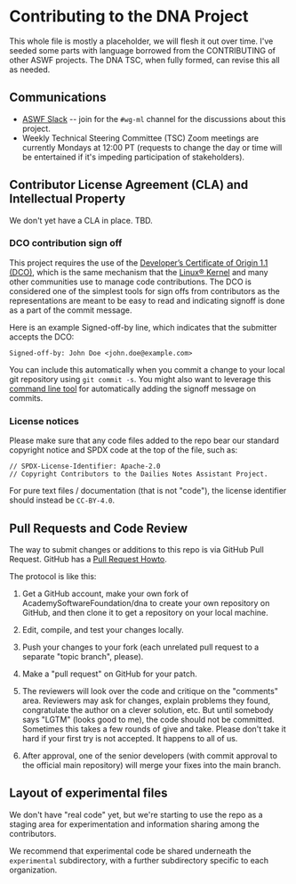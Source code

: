 <!-- SPDX-License-Identifier: CC-BY-4.0 -->
<!-- Copyright Contributors to the Dailies Notes Assistant Project. -->


Contributing to the DNA Project
===============================

This whole file is mostly a placeholder, we will flesh it out over time.
I've seeded some parts with language borrowed from the CONTRIBUTING of other
ASWF projects. The DNA TSC, when fully formed, can revise this all as needed.


Communications
--------------

* [ASWF Slack](https://slack.aswf.io) -- join for the `#wg-ml` channel for the discussions about this project.
* Weekly Technical Steering Committee (TSC) Zoom meetings are currently Mondays at 12:00 PT (requests to change the day or time will be entertained if it's impeding participation of stakeholders).


Contributor License Agreement (CLA) and Intellectual Property
-------------------------------------------------------------

We don't yet have a CLA in place. TBD.

### DCO contribution sign off

This project requires the use of the [Developer’s Certificate of Origin 1.1
(DCO)](https://developercertificate.org/), which is the same mechanism that
the [Linux®
Kernel](https://git.kernel.org/pub/scm/linux/kernel/git/torvalds/linux.git/tree/Documentation/process/submitting-patches.rst#n416)
and many other communities use to manage code contributions. The DCO is
considered one of the simplest tools for sign offs from contributors as the
representations are meant to be easy to read and indicating signoff is done as
a part of the commit message.

Here is an example Signed-off-by line, which indicates that the submitter
accepts the DCO:

    Signed-off-by: John Doe <john.doe@example.com>

You can include this automatically when you commit a change to your local git
repository using `git commit -s`. You might also want to leverage this
[command line tool](https://github.com/coderanger/dco) for automatically
adding the signoff message on commits.


### License notices

Please make sure that any code files added to the repo bear our
standard copyright notice and SPDX code at the top of the file, such as:

```
// SPDX-License-Identifier: Apache-2.0
// Copyright Contributors to the Dailies Notes Assistant Project.
```

For pure text files / documentation (that is not "code"), the license
identifier should instead be `CC-BY-4.0`.


Pull Requests and Code Review
-----------------------------

The way to submit changes or additions to this repo is via GitHub Pull Request.
GitHub has a [Pull Request Howto](https://help.github.com/articles/using-pull-requests/).

The protocol is like this:

1. Get a GitHub account, make your own fork of AcademySoftwareFoundation/dna
to create your own repository on GitHub, and then clone it to get a repository
on your local machine.

1. Edit, compile, and test your changes locally.

2. Push your changes to your fork (each unrelated pull request to a separate
"topic branch", please).

1. Make a "pull request" on GitHub for your patch.

2. The reviewers will look over the code and critique on the "comments" area.
Reviewers may ask for changes, explain problems they found, congratulate the
author on a clever solution, etc. But until somebody says "LGTM" (looks good
to me), the code should not be committed. Sometimes this takes a few rounds
of give and take. Please don't take it hard if your first try is not
accepted. It happens to all of us.

1. After approval, one of the senior developers (with commit approval to the
official main repository) will merge your fixes into the main branch.


Layout of experimental files
----------------------------

We don't have "real code" yet, but we're starting to use the repo as a staging
area for experimentation and information sharing among the contributors.

We recommend that experimental code be shared underneath the `experimental`
subdirectory, with a further subdirectory specific to each organization.

